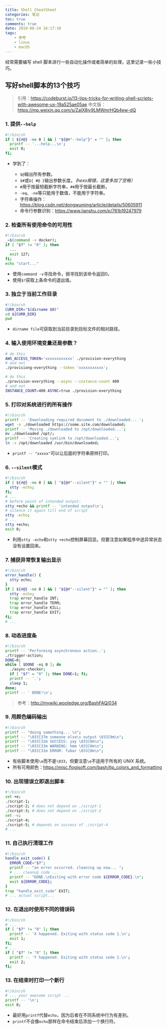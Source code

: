 ```yaml
---
title: Shell CheatSheet
categories: 笔记
toc: true
comments: true
date: 2018-06-24 16:17:10
tags:
    - 参考
    - linux
    - macOS
---
```


经常需要编写 shell 脚本进行一些自动化操作或者简单的处理，这里记录一些小技巧。

<!-- more -->
<!-- toc -->

## 写好shell脚本的13个技巧

> 引用：https://codeburst.io/13-tips-tricks-for-writing-shell-scripts-with-awesome-ux-19a525ae05ae
> 中文版：https://mp.weixin.qq.com/s/ZaIX8jv9LMWmrHQb4ew-dQ


### 1. 提供`--help`

```sh
#!/bin/sh
if [ ${#@} -ne 0 ] && [ "${@#"--help"}" = "" ]; then
  printf -- '...help...\n';
  exit 0;
fi;
```

- 学到了：

    - `$@`输出所有参数。
    - `$#`或`${ #@ }`输出参数长度。*（hexo报错，这里多加了空格）*
    - `#`用于按最短截断字符串，`##`用于按最长截断。
    - `-eq`、`-ne`等只能用于数值，不能用于字符串。
    - 字符串操作：https://blog.csdn.net/dongwuming/article/details/50605911
    - 命令行参数识别：https://www.jianshu.com/p/761b19247979

### 2. 检查所有使用命令的可用性

```sh
#!/bin/sh
_=$(command -v docker);
if [ "$?" != "0" ]; then
  ...
  exit 127;
fi;
echo "start..."
```

- 使用`command -v`寻找命令，弱寻找到该命令返回0。
- 使用`$?`获取上条命令的退出值。

### 3. 独立于当前工作目录

```sh
#!/bin/sh
CURR_DIR="$(dirname $0)"
cd ${CURR_DIR}
pwd
```

- `dirname file`可获取到当前目录到目标文件的相对路径。

### 4. 输入使用环境变量还是参数？

```sh
# do this
AWS_ACCESS_TOKEN='xxxxxxxxxxxx' ./provision-everything
# and not
./provisiong-everything --token 'xxxxxxxxxxx';

# do this
./provision-everything --async --instance-count 400
# and not
INSTANCE_COUNT=400 ASYNC=true ./provision-everything
```

### 5. 打印对系统进行的所有操作

```sh
#!/bin/sh
printf -- 'Downloading required document to ./downloaded... ';
wget -o ./downloaded https://some.site.com/downloaded;
printf -- 'Moving ./downloaded to /opt/downloaded...';
mv ./downloaded /opt/;
printf -- 'Creating symlink to /opt/downloaded...';
ln -s /opt/downloaded /usr/bin/downloaded;
```

- `printf -- "xxxxx"`可以让后面的字符串原样打印。

### 6. `--silent`模式

```sh
#!/bin/sh
if [ ${#@} -ne 0 ] && [ "${@#"--silent"}" = "" ]; then
  stty -echo;
fi;
# ...
# before point of intended output:
stty +echo && printf -- 'intended output\n';
# silence it again till end of script
stty -echo;
# ...
stty +echo;
exit 0;
```

- 利用`stty -echo`和`stty +echo`控制屏幕回显。但要注意如果程序中途异常状态没有设置回来。

### 7. 捕获异常恢复输出显示

```sh
#!/bin/sh
error_handle() {
  stty echo;
}
if [ ${#@} -ne 0 ] && [ "${@#"--silent"}" = "" ]; then
  stty -echo;
  trap error_handle INT;
  trap error_handle TERM;
  trap error_handle KILL;
  trap error_handle EXIT;
fi;
# ...
```

### 8. 动态进度条

```sh
#!/bin/sh
printf -- 'Performing asynchronous action..';
./trigger-action;
DONE=0;
while [ $DONE -eq 0 ]; do
  ./async-checker;
  if [ "$?" = "0" ]; then DONE=1; fi;
  printf -- '.';
  sleep 1;
done;
printf -- ' DONE!\n';
```

> 参考：http://mywiki.wooledge.org/BashFAQ/034

### 9. 用颜色编码输出

```sh
#!/bin/sh
printf -- "doing something... \n";
printf -- "\033[37m someone else\s output \033[0m\n";
printf -- "\033[32m SUCCESS: yay \033[0m\n";
printf -- "\033[33m WARNING: hmm \033[0m\n";
printf -- "\033[31m ERROR: fubar \033[0m\n";
```

- 有些脚本使用`\e`而不是`\033`，但要注意`\e`不适用于所有的 UNIX 系统。
- 所有可用颜色：https://misc.flogisoft.com/bash/tip_colors_and_formatting

### 10. 出现错误立即退出脚本

```sh
#!/bin/sh
set +e;
./script-1;
./script-2; # does not depend on ./script-1
./script-3; # does not depend on ./script-2
set -e;
./script-4;
./script-5; # depends on success of ./script-4
# ...
```

### 11. 自己执行清理工作

```sh
#!/bin/sh
handle_exit_code() {
  ERROR_CODE="$?";
  printf -- "an error occurred. cleaning up now... ";
  # ... cleanup code ...
  printf -- "DONE.\nExiting with error code ${ERROR_CODE}.\n";
  exit ${ERROR_CODE};
}
trap "handle_exit_code" EXIT;
# ... actual script...
```

### 12. 在退出时使用不同的错误码

```sh
#!/bin/sh
# ...
if [ "$?" != "0" ]; then
  printf -- 'X happened. Exiting with status code 1.\n';
  exit 1;
fi;
# ...
if [ "$?" != "0" ]; then
  printf -- 'Y happened. Exiting with status code 2.\n';
  exit 2;
fi;
```

### 13. 在结束时打印一个新行

```sh
#!/bin/sh
# ... your awesome script ...
printf -- '\n';
exit 0;
```

- 最好用`printf`代替`echo`，因为后者在不同系统中行为有差别。
- `printf`不会像`echo`那样在命令结束后添加一个换行符。
